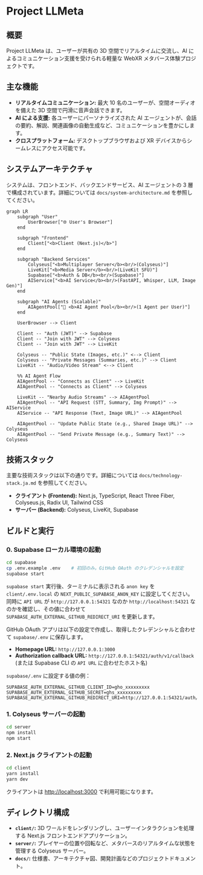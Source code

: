 # Project LLMeta

## 概要

Project LLMeta は、ユーザーが共有の 3D 空間でリアルタイムに交流し、AI によるコミュニケーション支援を受けられる軽量な WebXR メタバース体験プロジェクトです。

## 主な機能

- **リアルタイムコミュニケーション:** 最大 10 名のユーザーが、空間オーディオを備えた 3D 空間で円滑に音声会話できます。
- **AI による支援:** 各ユーザーにパーソナライズされた AI エージェントが、会話の要約、解説、関連画像の自動生成など、コミュニケーションを豊かにします。
- **クロスプラットフォーム:** デスクトップブラウザおよび XR デバイスからシームレスにアクセス可能です。

## システムアーキテクチャ

システムは、フロントエンド、バックエンドサービス、AI エージェントの 3 層で構成されています。詳細については `docs/system-architecture.md` を参照してください。

```mermaid
graph LR
    subgraph "User"
        UserBrowser["🌐 User's Browser"]
    end

    subgraph "Frontend"
        Client["<b>Client (Next.js)</b>"]
    end

    subgraph "Backend Services"
        Colyseus["<b>Multiplayer Server</b><br/>(Colyseus)"]
        LiveKit["<b>Media Server</b><br/>(LiveKit SFU)"]
        Supabase["<b>Auth & DB</b><br/>(Supabase)"]
        AIService["<b>AI Service</b><br/>(FastAPI, Whisper, LLM, Image Gen)"]
    end

    subgraph "AI Agents (Scalable)"
        AIAgentPool["🤖 <b>AI Agent Pool</b><br/>(1 Agent per User)"]
    end

    UserBrowser --> Client

    Client -- "Auth (JWT)" --> Supabase
    Client -- "Join with JWT" --> Colyseus
    Client -- "Join with JWT" --> LiveKit

    Colyseus -- "Public State (Images, etc.)" <--> Client
    Colyseus -- "Private Messages (Summaries, etc.)" --> Client
    LiveKit -- "Audio/Video Stream" <--> Client

    %% AI Agent Flow
    AIAgentPool -- "Connects as Client" --> LiveKit
    AIAgentPool -- "Connects as Client" --> Colyseus

    LiveKit -- "Nearby Audio Streams" --> AIAgentPool
    AIAgentPool -- "API Request (STT, Summary, Img Prompt)" --> AIService
    AIService -- "API Response (Text, Image URL)" --> AIAgentPool

    AIAgentPool -- "Update Public State (e.g., Shared Image URL)" --> Colyseus
    AIAgentPool -- "Send Private Message (e.g., Summary Text)" --> Colyseus
```

## 技術スタック

主要な技術スタックは以下の通りです。詳細については `docs/technology-stack.ja.md` を参照してください。

- **クライアント (Frontend):** Next.js, TypeScript, React Three Fiber, Colyseus.js, Radix UI, Tailwind CSS
- **サーバー (Backend):** Colyseus, LiveKit, Supabase

## ビルドと実行

### 0. Supabase ローカル環境の起動

```bash
cd supabase
cp .env.example .env    # 初回のみ。GitHub OAuth のクレデンシャルを設定
supabase start
```

`supabase start` 実行後、ターミナルに表示される `anon key` を `client/.env.local` の `NEXT_PUBLIC_SUPABASE_ANON_KEY` に設定してください。
同時に `API URL` が `http://127.0.0.1:54321` なのか `http://localhost:54321` なのかを確認し、その値に合わせて `SUPABASE_AUTH_EXTERNAL_GITHUB_REDIRECT_URI` を更新します。

GitHub OAuth アプリは以下の設定で作成し、取得したクレデンシャルと合わせて `supabase/.env` に保存します。

- **Homepage URL:** `http://127.0.0.1:3000`
- **Authorization callback URL:** `http://127.0.0.1:54321/auth/v1/callback` (または Supabase CLI の `API URL` に合わせたホスト名)

`supabase/.env` に設定する値の例：

```
SUPABASE_AUTH_EXTERNAL_GITHUB_CLIENT_ID=gho_xxxxxxxxx
SUPABASE_AUTH_EXTERNAL_GITHUB_SECRET=ghs_xxxxxxxxx
SUPABASE_AUTH_EXTERNAL_GITHUB_REDIRECT_URI=http://127.0.0.1:54321/auth/v1/callback
```

### 1. Colyseus サーバーの起動

```bash
cd server
npm install
npm start
```

### 2. Next.js クライアントの起動

```bash
cd client
yarn install
yarn dev
```

クライアントは [http://localhost:3000](http://localhost:3000) で利用可能になります。

## ディレクトリ構成

- **`client/`:** 3D ワールドをレンダリングし、ユーザーインタラクションを処理する Next.js フロントエンドアプリケーション。
- **`server/`:** プレイヤーの位置や回転など、メタバースのリアルタイムな状態を管理する Colyseus サーバー。
- **`docs/`:** 仕様書、アーキテクチャ図、開発計画などのプロジェクトドキュメント。
